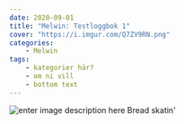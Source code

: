 ```yaml
---
date: 2020-09-01
title: "Melwin: Testloggbok 1"
cover: "https://i.imgur.com/Q7ZV9RN.png"
categories: 
    - Melwin
tags: 
    - kategorier här?
    - om ni vill
    - bottom text
---
```

![enter image description here](https://i.imgur.com/eUgiQYW.png)
Bread skatin'
